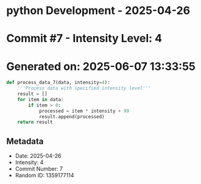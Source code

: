 ﻿# python Development - 2025-04-26
# Commit #7 - Intensity Level: 4
# Generated on: 2025-06-07 13:33:55
```python
def process_data_7(data, intensity=4):
    '''Process data with specified intensity level'''
    result = []
    for item in data:
        if item > 0:
            processed = item * intensity + 99
            result.append(processed)
    return result
```
## Metadata
- Date: 2025-04-26
- Intensity: 4
- Commit Number: 7
- Random ID: 1359177114
